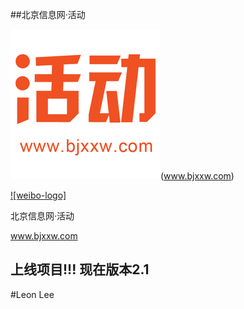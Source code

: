 ##北京信息网·活动

  <img src="https://github.com/lhlleon/BjxxwActive/blob/master/NewBjxxwApp/Assets.xcassets/AppIcon.appiconset/120%403x.png" alt="北京信息网·活动" title="北京信息网·活动">(www.bjxxw.com)
</p>

[![weibo-logo]](http://weibo.com/linpiaochen)

北京信息网·活动 

www.bjxxw.com 

## 上线项目!!! 现在版本2.1

#Leon Lee

